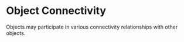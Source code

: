 Object Connectivity
===================

Objects may participate in various connectivity relationships with other objects.
